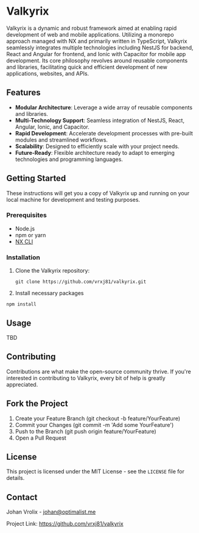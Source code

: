 # Valkyrix

Valkyrix is a dynamic and robust framework aimed at enabling rapid development of web and mobile applications. Utilizing a monorepo approach managed with NX and primarily written in TypeScript, Valkyrix seamlessly integrates multiple technologies including NestJS for backend, React and Angular for frontend, and Ionic with Capacitor for mobile app development. Its core philosophy revolves around reusable components and libraries, facilitating quick and efficient development of new applications, websites, and APIs.

## Features

- **Modular Architecture**: Leverage a wide array of reusable components and libraries.
- **Multi-Technology Support**: Seamless integration of NestJS, React, Angular, Ionic, and Capacitor.
- **Rapid Development**: Accelerate development processes with pre-built modules and streamlined workflows.
- **Scalability**: Designed to efficiently scale with your project needs.
- **Future-Ready**: Flexible architecture ready to adapt to emerging technologies and programming languages.

## Getting Started

These instructions will get you a copy of Valkyrix up and running on your local machine for development and testing purposes.

### Prerequisites

- Node.js
- npm or yarn
- [NX CLI](https://nx.dev/cli)

### Installation

1. Clone the Valkyrix repository:
   ```
   git clone https://github.com/vrxj81/valkyrix.git
   ```
2. Install necessary packages
  ```
  npm install
  ```

## Usage

TBD

## Contributing

Contributions are what make the open-source community thrive. If you're interested in contributing to Valkyrix, every bit of help is greatly appreciated.

## Fork the Project
1. Create your Feature Branch (git checkout -b feature/YourFeature)
2. Commit your Changes (git commit -m 'Add some YourFeature')
3. Push to the Branch (git push origin feature/YourFeature)
4. Open a Pull Request


## License

This project is licensed under the MIT License - see the `LICENSE` file for details.

## Contact

Johan Vrolix - johan@optimalist.me

Project Link: https://github.com/vrxj81/valkyrix
